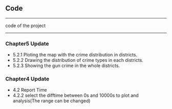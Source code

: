## Code

---

code of the project

---
### Chapter5 Update

* 5.2.1 Ploting the map with the crime distribution in districts.
* 5.2.2 Drawing the distribution of crime types in each districts.
* 5.2.3 Showing the gun crime in the whole districts.

### Chapter4 Update

* 4.2 Report Time
* 4.2.2 select the difftime between 0s and 10000s to plot and analysis(The range can be changed)
